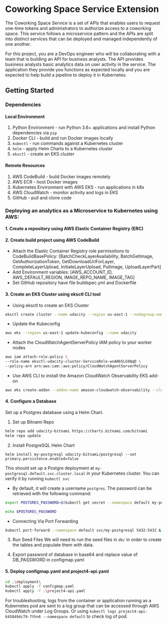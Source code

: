 # Coworking Space Service Extension
The Coworking Space Service is a set of APIs that enables users to request one-time tokens and administrators to authorize access to a coworking space. This service follows a microservice pattern and the APIs are split into distinct services that can be deployed and managed independently of one another.

For this project, you are a DevOps engineer who will be collaborating with a team that is building an API for business analysts. The API provides business analysts basic analytics data on user activity in the service. The application they provide you functions as expected locally and you are expected to help build a pipeline to deploy it in Kubernetes.

## Getting Started

### Dependencies
#### Local Environment
1. Python Environment - run Python 3.6+ applications and install Python dependencies via `pip`
2. Docker CLI - build and run Docker images locally
3. `kubectl` - run commands against a Kubernetes cluster
4. `helm` - apply Helm Charts to a Kubernetes cluster
5. `eksctl` - create an EKS cluster

#### Remote Resources
1. AWS CodeBuild - build Docker images remotely
2. AWS ECR - host Docker images
3. Kubernetes Environment with AWS EKS - run applications in k8s
4. AWS CloudWatch - monitor activity and logs in EKS
5. GitHub - pull and clone code


### Deploying an analytics as a Microservice to Kubernetes using AWS:
#### 1. Create a repository using AWS Elastic Container Registry (ERC)
#### 2. Create build project using AWS CodeBuild
* Attach the Elastic Container Registry role permisstions to CodeBuildBasePolicy: [BatchCheckLayerAvailability, BatchGetImage, GetAuthorizationToken, GetDownloadUrlForLayer, CompleteLayerUpload, InitiateLayerUpload, PutImage, UploadLayerPart]
* Add Environment variables: [AWS_ACCOUNT_ID, AWS_DEFAULT_REGION, IMAGE_REPO_NAME, IMAGE_TAG]
* Set GitHub repository have file buildspec.yml and Dockerfile

#### 3. Create an EKS Cluster using eksctl CLI tool
* Using eksctl to create an EKS Cluster
```bash
eksctl create cluster --name udacity --region us-east-1 --nodegroup-name udacity-nodes --node-type t3.small --nodes 1 --nodes-min 1 --nodes-max 2
```

* Update the Kubeconfig
```bash
aws eks --region us-east-1 update-kubeconfig --name udacity
```

* Attach the CloudWatchAgentServerPolicy IAM policy to your worker nodes
```bash
aws iam attach-role-policy \
--role-name eksctl-udacity-cluster-ServiceRole-wxAHb5LG9QqD \
--policy-arn arn:aws:iam::aws:policy/CloudWatchAgentServerPolicy  
```

* Use AWS CLI to install the Amazon CloudWatch Observability EKS add-on
```bash
aws eks create-addon --addon-name amazon-cloudwatch-observability --cluster-name udacity
```

#### 4. Configure a Database
Set up a Postgres database using a Helm Chart.

1. Set up Bitnami Repo
```bash
helm repo add udacity-bitnami https://charts.bitnami.com/bitnami
helm repo update
```

2. Install PostgreSQL Helm Chart
```
helm install my-postgresql udacity-bitnami/postgresql --set primary.persistence.enabled=false
```

This should set up a Postgre deployment at `my-postgresql.default.svc.cluster.local` in your Kubernetes cluster. You can verify it by running `kubectl svc`

* By default, it will create a username `postgres`. The password can be retrieved with the following command:
```bash
export POSTGRES_PASSWORD=$(kubectl get secret --namespace default my-postgresql -o jsonpath="{.data.postgres-password}" | base64 -d)

echo $POSTGRES_PASSWORD
```

* Connecting Via Port Forwarding
```bash
kubectl port-forward --namespace default svc/my-postgresql 5432:5432 &
```
3. Run Seed Files
We will need to run the seed files in `db/` in order to create the tables and populate them with data.

4. Export password of database in base64 and replace value of DB_PASSWORD in configmap.yaml 

#### 5. Deploy configmap.yaml and project4-api.yaml
```bash
cd .\deployment\
kubectl apply -f configmap.yaml
kubectl apply -f .\project4-api.yaml 
 ```

For troubleshooting, logs from the container or application running as a Kubernetes pod are sent to a log group that can be accessed through AWS CloudWatch under Log Groups.
Or using `kubectl logs project4-api-6458494c79-7thn6 --namespace default` to check log of pod.
